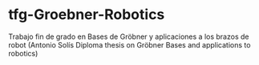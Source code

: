 # tfg-Groebner-Robotics
Trabajo fin de grado en Bases de Gröbner y aplicaciones a los brazos de robot
(Antonio Solís Diploma thesis on Gröbner Bases and applications to robotics)
